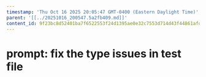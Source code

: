 ```yaml
---
timestamp: 'Thu Oct 16 2025 20:05:47 GMT-0400 (Eastern Daylight Time)'
parent: '[[../20251016_200547.5a2fb409.md]]'
content_id: 9f23bc8d52401ba7f6522553f24d1395ae0e32c7553d714d43f44861afd53d54
---
```


# prompt: fix the type issues in test file
